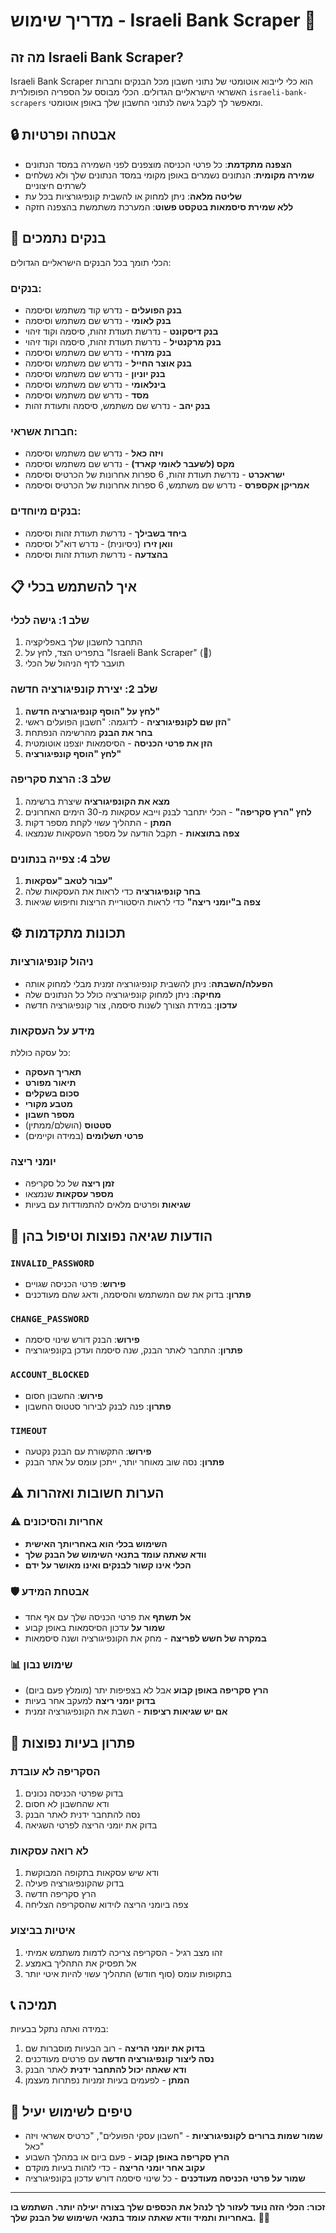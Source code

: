 # מדריך שימוש - Israeli Bank Scraper 🏦

## מה זה Israeli Bank Scraper?

Israeli Bank Scraper הוא כלי לייבוא אוטומטי של נתוני חשבון מכל הבנקים וחברות האשראי הישראליים הגדולים. הכלי מבוסס על הספריה הפופולרית `israeli-bank-scrapers` ומאפשר לך לקבל גישה לנתוני החשבון שלך באופן אוטומטי.

## 🔒 אבטחה ופרטיות

- **הצפנה מתקדמת**: כל פרטי הכניסה מוצפנים לפני השמירה במסד הנתונים
- **שמירה מקומית**: הנתונים נשמרים באופן מקומי במסד הנתונים שלך ולא נשלחים לשרתים חיצוניים
- **שליטה מלאה**: ניתן למחוק או להשבית קונפיגורציות בכל עת
- **ללא שמירת סיסמאות בטקסט פשוט**: המערכת משתמשת בהצפנה חזקה

## 🏦 בנקים נתמכים

הכלי תומך בכל הבנקים הישראליים הגדולים:

### בנקים:
- **בנק הפועלים** - נדרש קוד משתמש וסיסמה
- **בנק לאומי** - נדרש שם משתמש וסיסמה
- **בנק דיסקונט** - נדרשת תעודת זהות, סיסמה וקוד זיהוי
- **בנק מרקנטיל** - נדרשת תעודת זהות, סיסמה וקוד זיהוי
- **בנק מזרחי** - נדרש שם משתמש וסיסמה
- **בנק אוצר החייל** - נדרש שם משתמש וסיסמה
- **בנק יוניון** - נדרש שם משתמש וסיסמה
- **בינלאומי** - נדרש שם משתמש וסיסמה
- **מסד** - נדרש שם משתמש וסיסמה
- **בנק יהב** - נדרש שם משתמש, סיסמה ותעודת זהות

### חברות אשראי:
- **ויזה כאל** - נדרש שם משתמש וסיסמה
- **מקס (לשעבר לאומי קארד)** - נדרש שם משתמש וסיסמה
- **ישראכרט** - נדרשת תעודת זהות, 6 ספרות אחרונות של הכרטיס וסיסמה
- **אמריקן אקספרס** - נדרש שם משתמש, 6 ספרות אחרונות של הכרטיס וסיסמה

### בנקים מיוחדים:
- **ביחד בשבילך** - נדרשת תעודת זהות וסיסמה
- **וואן זירו** (ניסיונית) - נדרש דוא"ל וסיסמה
- **בהצדעה** - נדרשת תעודת זהות וסיסמה

## 📋 איך להשתמש בכלי

### שלב 1: גישה לכלי
1. התחבר לחשבון שלך באפליקציה
2. בתפריט הצד, לחץ על "Israeli Bank Scraper" (🏦)
3. תועבר לדף הניהול של הכלי

### שלב 2: יצירת קונפיגורציה חדשה
1. **לחץ על "הוסף קונפיגורציה חדשה"**
2. **הזן שם לקונפיגורציה** - לדוגמה: "חשבון הפועלים ראשי"
3. **בחר את הבנק** מהרשימה הנפתחת
4. **הזן את פרטי הכניסה** - הסיסמאות יוצפנו אוטומטית
5. **לחץ "הוסף קונפיגורציה"**

### שלב 3: הרצת סקריפה
1. **מצא את הקונפיגורציה** שיצרת ברשימה
2. **לחץ "הרץ סקריפה"** - הכלי יתחבר לבנק וייבא עסקאות מ-30 הימים האחרונים
3. **המתן** - התהליך עשוי לקחת מספר דקות
4. **צפה בתוצאות** - תקבל הודעה על מספר העסקאות שנמצאו

### שלב 4: צפייה בנתונים
1. **עבור לטאב "עסקאות"**
2. **בחר קונפיגורציה** כדי לראות את העסקאות שלה
3. **צפה ב"יומני ריצה"** כדי לראות היסטוריית הריצות וחיפוש שגיאות

## ⚙️ תכונות מתקדמות

### ניהול קונפיגורציות
- **הפעלה/השבתה**: ניתן להשבית קונפיגורציה זמנית מבלי למחוק אותה
- **מחיקה**: ניתן למחוק קונפיגורציה כולל כל הנתונים שלה
- **עדכון**: במידת הצורך לשנות סיסמה, צור קונפיגורציה חדשה

### מידע על העסקאות
כל עסקה כוללת:
- **תאריך העסקה**
- **תיאור מפורט**
- **סכום בשקלים**
- **מטבע מקורי**
- **מספר חשבון**
- **סטטוס** (הושלם/ממתין)
- **פרטי תשלומים** (במידה וקיימים)

### יומני ריצה
- **זמן ריצה** של כל סקריפה
- **מספר עסקאות** שנמצאו
- **שגיאות** ופרטים מלאים להתמודדות עם בעיות

## 🚨 הודעות שגיאה נפוצות וטיפול בהן

### `INVALID_PASSWORD`
- **פירוש**: פרטי הכניסה שגויים
- **פתרון**: בדוק את שם המשתמש והסיסמה, ודאג שהם מעודכנים

### `CHANGE_PASSWORD`
- **פירוש**: הבנק דורש שינוי סיסמה
- **פתרון**: התחבר לאתר הבנק, שנה סיסמה ועדכן בקונפיגורציה

### `ACCOUNT_BLOCKED`
- **פירוש**: החשבון חסום
- **פתרון**: פנה לבנק לבירור סטטוס החשבון

### `TIMEOUT`
- **פירוש**: התקשורת עם הבנק נקטעה
- **פתרון**: נסה שוב מאוחר יותר, ייתכן עומס על אתר הבנק

## ⚠️ הערות חשובות ואזהרות

### ⚠️ אחריות והסיכונים
- **השימוש בכלי הוא באחריותך האישית**
- **וודא שאתה עומד בתנאי השימוש של הבנק שלך**
- **הכלי אינו קשור לבנקים ואינו מאושר על ידם**

### 🛡️ אבטחת המידע
- **אל תשתף** את פרטי הכניסה שלך עם אף אחד
- **שמור על** עדכון הסיסמאות באופן קבוע
- **במקרה של חשש לפריצה** - מחק את הקונפיגורציה ושנה סיסמאות

### 📊 שימוש נבון
- **הרץ סקריפה באופן קבוע** אבל לא בצפיפות יתר (מומלץ פעם ביום)
- **בדוק יומני ריצה** למעקב אחר בעיות
- **אם יש שגיאות רציפות** - השבת את הקונפיגורציה זמנית

## 🔧 פתרון בעיות נפוצות

### הסקריפה לא עובדת
1. בדוק שפרטי הכניסה נכונים
2. ודא שהחשבון לא חסום
3. נסה להתחבר ידנית לאתר הבנק
4. בדוק את יומני הריצה לפרטי השגיאה

### לא רואה עסקאות
1. ודא שיש עסקאות בתקופה המבוקשת
2. בדוק שהקונפיגורציה פעילה
3. הרץ סקריפה חדשה
4. צפה ביומני הריצה לוידוא שהסקריפה הצליחה

### איטיות בביצוע
1. זהו מצב רגיל - הסקריפה צריכה לדמות משתמש אמיתי
2. אל תפסיק את התהליך באמצע
3. בתקופות עומס (סוף חודש) התהליך עשוי להיות איטי יותר

## 📞 תמיכה

במידה ואתה נתקל בבעיות:

1. **בדוק את יומני הריצה** - רוב הבעיות מוסברות שם
2. **נסה ליצור קונפיגורציה חדשה** עם פרטים מעודכנים
3. **ודא שאתה יכול להתחבר ידנית** לאתר הבנק
4. **המתן** - לפעמים בעיות זמניות נפתרות מעצמן

## 🎯 טיפים לשימוש יעיל

- **שמור שמות ברורים לקונפיגורציות** - "חשבון עסקי הפועלים", "כרטיס אשראי ויזה כאל"
- **הרץ סקריפה באופן קבוע** - פעם ביום או במהלך השבוע
- **עקוב אחר יומני הריצה** - כדי לזהות בעיות מוקדם
- **שמור על פרטי הכניסה מעודכנים** - כל שינוי סיסמה דורש עדכון בקונפיגורציה

---

**זכור: הכלי הזה נועד לעזור לך לנהל את הכספים שלך בצורה יעילה יותר. השתמש בו באחריות ותמיד וודא שאתה עומד בתנאי השימוש של הבנק שלך.** 🏦💡